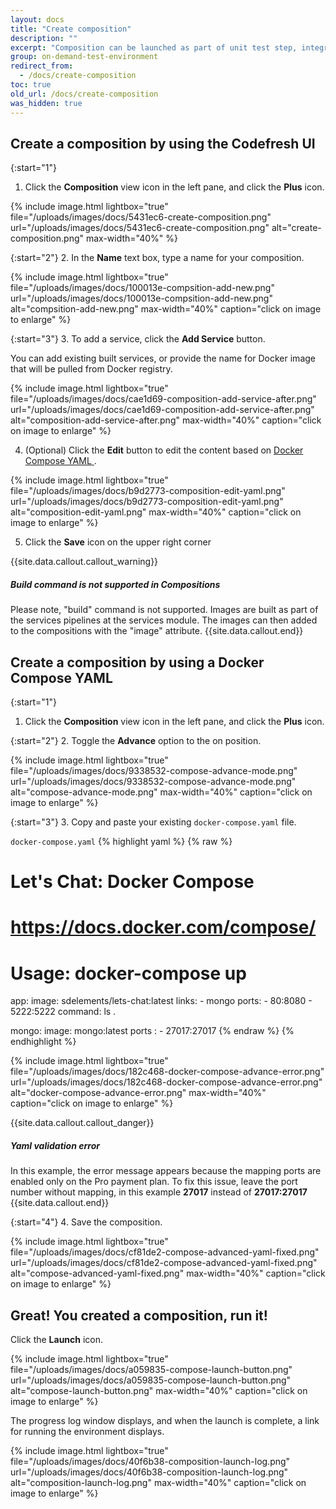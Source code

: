 ```yaml
---
layout: docs
title: "Create composition"
description: ""
excerpt: "Composition can be launched as part of unit test step, integration test or for running an image for manual testing. Also based on your `docker-compose.yml` automatically can be created services that were described in this file.\nBelow how to create a composition."
group: on-demand-test-environment
redirect_from:
  - /docs/create-composition
toc: true
old_url: /docs/create-composition
was_hidden: true
---
```


## Create a composition by using the Codefresh UI

{:start="1"}
1. Click the **Composition** view icon in the left pane, and click the **Plus** icon.

{% include 
image.html 
lightbox="true" 
file="/uploads/images/docs/5431ec6-create-composition.png" 
url="/uploads/images/docs/5431ec6-create-composition.png"
alt="create-composition.png" 
max-width="40%"
%}

{:start="2"}
2. In the **Name** text box, type a name for your composition.

{% include 
image.html 
lightbox="true" 
file="/uploads/images/docs/100013e-compsition-add-new.png" 
url="/uploads/images/docs/100013e-compsition-add-new.png"
alt="compsition-add-new.png" 
max-width="40%"
caption="click on image to enlarge"
%}

{:start="3"}
3. To add a service, click the **Add Service** button.
 
You can add existing built services, or provide the name for Docker image that will be pulled from Docker registry.

{% include 
image.html 
lightbox="true" 
file="/uploads/images/docs/cae1d69-composition-add-service-after.png" 
url="/uploads/images/docs/cae1d69-composition-add-service-after.png"
alt="composition-add-service-after.png" 
max-width="40%"
caption="click on image to enlarge"
%}

4. (Optional) Click the **Edit** button to edit the content based on [Docker Compose YAML ](https://docs.docker.com/compose/compose-file/).

{% include 
image.html 
lightbox="true" 
file="/uploads/images/docs/b9d2773-composition-edit-yaml.png" 
url="/uploads/images/docs/b9d2773-composition-edit-yaml.png"
alt="composition-edit-yaml.png" 
max-width="40%"
caption="click on image to enlarge"
%}

5. Click the **Save** icon on the upper right corner

{{site.data.callout.callout_warning}}
##### Build command is not supported in Compositions

Please note, "build" command is not supported. Images are built as part of the services pipelines at the services module. The images can then added to the compositions with the "image" attribute. 
{{site.data.callout.end}}

## Create a composition by using a Docker Compose YAML

{:start="1"}
1. Click the **Composition** view icon in the left pane, and click the **Plus** icon.

{:start="2"}
2. Toggle the **Advance** option to the on position.

{% include 
image.html 
lightbox="true" 
file="/uploads/images/docs/9338532-compose-advance-mode.png" 
url="/uploads/images/docs/9338532-compose-advance-mode.png"
alt="compose-advance-mode.png" 
max-width="40%"
caption="click on image to enlarge"
%}

{:start="3"}
3. Copy and paste your existing ```docker-compose.yaml``` file.

  `docker-compose.yaml`
{% highlight yaml %}
{% raw %}
# Let's Chat: Docker Compose
# https://docs.docker.com/compose/
#
# Usage: docker-compose up

app:
  image: sdelements/lets-chat:latest
  links:
    - mongo
  ports:
    - 80:8080
    - 5222:5222
  command: ls .


mongo:
  image: mongo:latest
  ports :
    - 27017:27017
{% endraw %}
{% endhighlight %}
    
{% include 
image.html 
lightbox="true" 
file="/uploads/images/docs/182c468-docker-compose-advance-error.png" 
url="/uploads/images/docs/182c468-docker-compose-advance-error.png"
alt="docker-compose-advance-error.png" 
max-width="40%"
caption="click on image to enlarge"
%}

{{site.data.callout.callout_danger}}
##### Yaml validation error

In this example, the error message appears because the mapping ports are enabled only on the Pro payment plan. To fix this issue, leave the port number without mapping, in this example **27017** instead of **27017:27017** 
{{site.data.callout.end}}

{:start="4"}
4. Save the composition.

{% include 
image.html 
lightbox="true" 
file="/uploads/images/docs/cf81de2-compose-advanced-yaml-fixed.png" 
url="/uploads/images/docs/cf81de2-compose-advanced-yaml-fixed.png"
alt="compose-advanced-yaml-fixed.png" 
max-width="40%"
caption="click on image to enlarge"
%}

## Great! You created a composition, run it!

Click the **Launch** icon.

{% include 
image.html 
lightbox="true" 
file="/uploads/images/docs/a059835-compose-launch-button.png" 
url="/uploads/images/docs/a059835-compose-launch-button.png"
alt="compose-launch-button.png" 
max-width="40%"
caption="click on image to enlarge"
%}

The progress log window displays, and when the launch is complete, a link for running the environment displays.

{% include 
image.html 
lightbox="true" 
file="/uploads/images/docs/40f6b38-composition-launch-log.png" 
url="/uploads/images/docs/40f6b38-composition-launch-log.png"
alt="composition-launch-log.png" 
max-width="40%"
caption="click on image to enlarge"
%}

